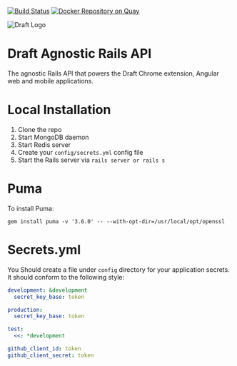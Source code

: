 [![Build Status](http://drone.draftapp.io/api/badges/draftappio/api/status.svg)](http://drone.draftapp.io/draftappio/api)
[![Docker Repository on Quay](https://quay.io/repository/draftappio/api/status?token=37b0870e-46fb-4f40-b98f-76aafaf28cf1 "Docker Repository on Quay")](https://quay.io/repository/draftappio/api)

![Draft Logo](https://dl.dropboxusercontent.com/u/71605080/draftdarklogo.png)

# Draft Agnostic Rails API
The agnostic Rails API that powers the Draft Chrome extension, Angular web and mobile applications.

# Local Installation
1. Clone the repo
2. Start MongoDB daemon
3. Start Redis server
4. Create your `config/secrets.yml` config file
5. Start the Rails server via `rails server or rails s`

# Puma

To install Puma:

`gem install puma -v '3.6.0' -- --with-opt-dir=/usr/local/opt/openssl`

# Secrets.yml
You Should create a file under `config` directory for your application secrets. It should conform to the following style:

```yml
development: &development
  secret_key_base: token

production:
  secret_key_base: token

test:
  <<: *development

github_client_id: token
github_client_secret: token

```
